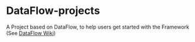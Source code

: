 # DataFlow-projects
A Project based on DataFlow, to help users get started with the Framework
(See [DataFlow Wiki](https://github.com/vbounyasit/DataFlow/wiki))

